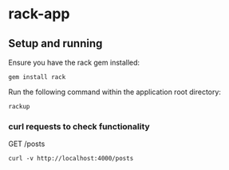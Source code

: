 # rack-app

## Setup and running

Ensure you have the rack gem installed:

```
gem install rack
```

Run the following command within the application root directory:

```
rackup
```

### curl requests to check functionality

GET /posts

```
curl -v http://localhost:4000/posts
```
